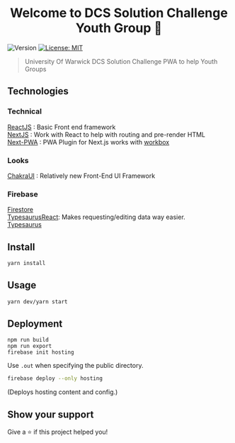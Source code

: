 <h1 align="center">Welcome to DCS Solution Challenge Youth Group 👋</h1>
<p>
  <img alt="Version" src="https://img.shields.io/badge/version-0.1-blue.svg?cacheSeconds=2592000" />
  <a href="#" target="_blank">
    <img alt="License: MIT" src="https://img.shields.io/badge/License-MIT-yellow.svg" />
  </a>
</p>

> University Of Warwick DCS Solution Challenge PWA to help Youth Groups

## Technologies

### Technical

[ReactJS](https://reactjs.org/) : Basic Front end framework <br/>
[NextJS](https://nextjs.org/) : Work with React to help with routing and pre-render HTML <br/>
[Next-PWA](https://www.npmjs.com/package/next-pwa) : PWA Plugin for Next.js works with [workbox](https://developers.google.com/web/tools/workbox/)

### Looks

[ChakraUI](https://chakra-ui.com/) : Relatively new Front-End UI Framework

### Firebase

[Firestore](https://firebase.google.com/docs/firestore) <br/>
[TypesaurusReact](https://www.npmjs.com/package/@typesaurus/react): Makes requesting/editing data way easier.<br/>
[Typesaurus](https://typesaurus.com/)

## Install

```sh
yarn install
```

## Usage

```sh
yarn dev/yarn start
```

## Deployment
```
npm run build
npm run export
firebase init hosting
```
Use `.out` when specifying the public directory.
```sh
firebase deploy --only hosting
```
(Deploys hosting content and config.)

## Show your support

Give a ⭐️ if this project helped you!
